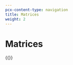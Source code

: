 ```yaml
---
pcx-content-type: navigation
title: Matrices
weight: 2
---
```


# Matrices

{{<directory-listing>}}


